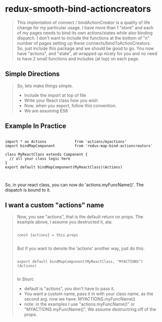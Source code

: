 # redux-smooth-bind-actioncreators
<blockquote>
This implentation of connect / bindActionCreator is a quality of life change for my particular usage.
I have more than 1 "store" and each of my pages needs to bind its own actions/states while also
binding dispatch. I don't want to include the functions at the bottom of "n" number of pages
setting up these connects/bindToActionCreators. So, just include this package and 
we should be good to go. You now have "actions", and "state", all wrapped up nicely
for you and no need to have 2 small functions and includes (at top) on each page.
</blockquote>

## Simple Directions
<blockquote>
So, lets make things simple.
<ul>
 <li> Include the import at top of file
<li> Write your React class how you wish
<li> Now, when you export, follow this convention.
<li> We are assuming ES6
</ul>
</blockquote>

## Example In Practice
 <pre><code>
import * as Actions             from 'actions/myactions'
import bindMapComponent         from 'redux-map-bind-actioncreators'

class MyReactClass extends Component {
  // all your class logic here
}
export default bindMapComponent(MyReactClass)(Actions)

 </code></pre>
So, in your react class, you can now do 'actions.myFuncName()'.
The dispatch is bound to it.


## I want a custom "actions" name
<blockquote>

Now, you see "actions", that is the default return on props. The example above, I assume you destructed it, ala:
 <pre><code>
const {actions} = this.props
 </code></pre>

But if you want to denote the 'actions' another way, just do this:
 <pre><code>
export default bindMapComponent(MyReactClass, "MYACTIONS")(Actions)
 </code></pre>

In Short:
<ul>
 <li> default is "actions", you don't have to pass it.
<li>You want a custom name, pass it in with your class name, as the second arg. now we have: MYACTIONS.myFuncName()
<li>note: in the examples I use "actions.myFuncName()" or "MYACTIONS.myFuncName()". We assume destructring off of the props.
</blockquote>




